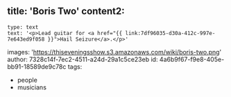 title: 'Boris Two'
content2:
  -
    type: text
    text: '<p>Lead guitar for <a href="{{ link:7df96035-d30a-412c-997e-7e643ed9f058 }}">Hail Seizure</a>.</p>'
images: 'https://thiseveningsshow.s3.amazonaws.com/wiki/boris-two.png'
author: 7328c14f-7ec2-4511-a24d-29a1c5ce23eb
id: 4a6b9f67-f9e8-405e-bb91-18589de9c78c
tags:
  - people
  - musicians
